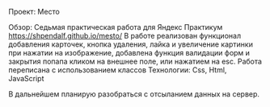  Проект: Место

 Обзор:
 Седьмая практическая работа для Яндекс Практикум
https://shpendalf.github.io/mesto/
 В работе реализован функционал добавления карточек, кнопка удаления, лайка и увеличение картинки при нажатии на изображение, добавлена функция валидации форм и закрытия попапа кликом на внешнее поле, или нажатием на esc.
 Работа переписана с использованием классов
 Технологии: Css, Html, JavaScript

 В дальнейшем планирую разобраться с отсыланием данных на сервер. 


